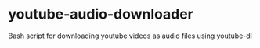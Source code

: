 # youtube-audio-downloader
Bash script for downloading youtube videos as audio files using youtube-dl
